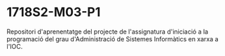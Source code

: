 # 1718S2-M03-P1
Repositori d'aprenentatge del projecte de l'assignatura d'iniciació a la programació del grau d'Administració de Sistemes Informàtics en xarxa a l'IOC.
